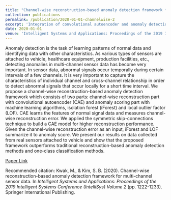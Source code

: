 ```yaml
---
title: "Channel-wise reconstruction-based anomaly detection framework for multi-channel sensor data"
collection: publications
permalink: /publication/2020-01-01-channelwise-2
excerpt: 'Integration of convolutional autoencoder and anomaly detection model for vehicle condition monitoring.'
date: 2020-01-01
venue: 'Intelligent Systems and Applications: Proceedings of the 2019 Intelligent Systems Conference (IntelliSys)'
---
```


Anomaly detection is the task of learning patterns of normal data and identifying data with other characteristics. 
As various types of sensors are attached to vehicle, healthcare equipment, production facilities, etc., detecting anomalies in multi-channel sensor data has become very important. 
In sensor data, abnormal signals occur temporally during certain intervals of a few channels. 
It is very important to capture the characteristics of individual channel and cross-channel relationship in order to detect abnormal signals that occur locally for a short time interval. 
We propose a channel-wise reconstruction-based anomaly detection framework which consists of two parts: channel-wise reconstruction part with convolutional autoencoder (CAE) and anomaly scoring part with machine learning algorithms, isolation forest (iForest) and local outlier factor (LOF). 
CAE learns the features of normal signal data and measures channel-wise reconstruction error. 
We applied the symmetric skip-connections technique to build a CAE model for higher reconstruction performance. 
Given the channel-wise reconstruction error as an input, iForest and LOF summarize it to anomaly score. 
We present our results on data collected from real sensors attached to vehicle and show that the proposed framework outperforms traditional reconstruction-based anomaly detection methods and one-class classification methods.

[Paper Link](https://link.springer.com/chapter/10.1007/978-3-030-29513-4_88)

Recommended citation: Kwak, M., & Kim, S. B. (2020). Channel-wise reconstruction-based anomaly detection framework for multi-channel sensor data. In <i>Intelligent Systems and Applications: Proceedings of the 2019 Intelligent Systems Conference (IntelliSys) Volume 2</i> (pp. 1222-1233). Springer International Publishing.